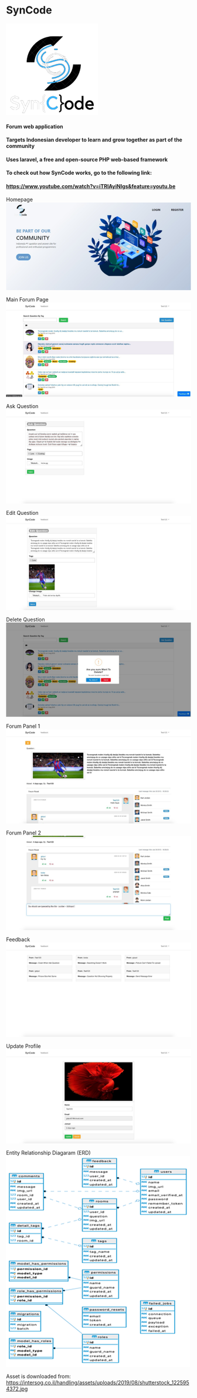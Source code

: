 # SynCode

<img src="https://github.com/luisindracahya/SynCode/blob/master/public/assets/LOGO.png" alt="SynCode" width="250" height="250">

#### Forum web application
#### Targets Indonesian developer to learn and grow together as part of the community
#### Uses laravel, a free and open-source PHP web-based framework

#### To check out how SynCode works, go to the following link:
#### https://www.youtube.com/watch?v=iTRlAyiNIgs&feature=youtu.be

Homepage
![](https://github.com/luisindracahya/SynCode/blob/master/public/assets/1.jpg?raw=true)

Main Forum Page
![](https://github.com/luisindracahya/SynCode/blob/master/public/assets/2.jpg?raw=true)

Ask Question
![](https://github.com/luisindracahya/SynCode/blob/master/public/assets/3.jpg?raw=true)

Edit Question
![](https://github.com/luisindracahya/SynCode/blob/master/public/assets/4.jpg?raw=true)

Delete Question
![](https://github.com/luisindracahya/SynCode/blob/master/public/assets/5.jpg?raw=true)

Forum Panel 1
![](https://github.com/luisindracahya/SynCode/blob/master/public/assets/6.jpg?raw=true)

Forum Panel 2
![](https://github.com/luisindracahya/SynCode/blob/master/public/assets/7.jpg?raw=true)

Feedback
![](https://github.com/luisindracahya/SynCode/blob/master/public/assets/8.jpg?raw=true)

Update Profile
![](https://github.com/luisindracahya/SynCode/blob/master/public/assets/10.jpg?raw=true)

Entity Relationship Diagaram (ERD)<br>
![](https://github.com/luisindracahya/SynCode/blob/master/public/assets/erd.png?raw=true)

Asset is downloaded from:
https://intersog.co.il/handling/assets/uploads/2019/08/shutterstock_1225954372.jpg


